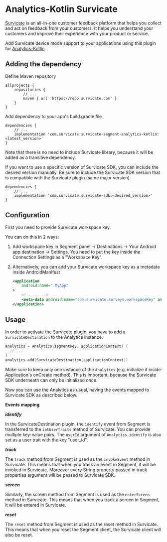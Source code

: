 # Analytics-Kotlin Survicate
[Survicate](https://survicate.com/) is an all-in-one customer feedback platform that helps you collect and act on feedback from your customers. It helps you understand your customers and improve their experience with your product or service.

Add Survicate device mode support to your applications using this plugin for [Analytics-Kotlin](https://github.com/segmentio/analytics-kotlin).

## Adding the dependency

Define Maven repository
```
allprojects {
    repositories {
        // ...
        maven { url 'https://repo.survicate.com' }
    }
}
```

Add dependency to your app's build.gradle file

```
dependencies {
    // ...
    implementation 'com.survicate:survicate-segment-analytics-kotlin:<latest_version>'
}
```

Note that there is no need to include Survicate library, because it will be added as a transitive dependency.

If you want to use a specific version of Survicate SDK, you can include the desired version manually. Be sure to include the Survicate SDK version that is compatible with the Survicate plugin (same major version).

```
dependencies {
    // ...
    implementation 'com.survicate:survicate-sdk:<desired_version>'
}
```

## Configuration

First you need to provide Survicate workspace key.

You can do this in 2 ways:

1. Add workspace key in Segment panel -> Destinations -> Your Android app destination -> Settings. You need to put the key inside the Connection Settings as a "Workspace Key".

2. Alternatively, you can add your Survicate workspace key as a metadata inside AndroidManifest

   ```xml
   <application
       android:name=".MyApp"
   >
       <!-- ... -->
       <meta-data android:name="com.survicate.surveys.workspaceKey" android:value="YOUR_WORKSPACE_KEY"/>
   </application>
   ```	
## Usage
In order to activate the Survicate plugin, you have to add a `SurvicateDestination` to the Analytics instance.

```kotlin
analytics = Analytics(segmentKey, applicationContext) {  
  // ...
}
analytics.add(SurvicateDestination(applicationContext))
```

Make sure to keep only one instance of the `Analytics` (e.g. initialize it inside Application's onCreate method). This is important, because the Survicate SDK underneath can only be initialized once.

Now you can use the Analytics as usual, having the events mapped to Survicate SDK as described below.

**Events mapping**

_**identify**_

In the SurvicateDestination plugin, the `identify` event from Segment is transferred to the `setUserTraits` method of Survicate. You can provide multiple key-value pairs. The `userId` argument of `Analytics.identify` is also set as a user trait with the key "user_id".

_**track**_

The `track` method from Segment is used as the `invokeEvent` method in Survicate. This means that when you track an event in Segment, it will be invoked in Survicate. Moreover every String property passed in track properties argument will be passed to Survicate SDK.

_**screen**_

Similarly, the screen method from Segment is used as the `enterScreen` method in Survicate. This means that when you track a screen in Segment, it will be entered in Survicate.

_**reset**_

The `reset` method from Segment is used as the reset method in Survicate. This means that when you reset the Segment client, the Survicate client will also be reset.
